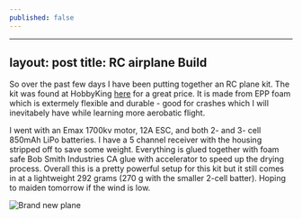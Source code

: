 ```yaml
---
published: false
---
```

---
layout: post
title: RC airplane Build
---

So over the past few days I have been putting together an RC plane kit. The kit was found at HobbyKing [here](https://hobbyking.com/en_us/hobbykingr-tm-reaktor-3d-epp-800mm-arf.html) for a great price. It is made from EPP foam which is extermely flexible and durable - good for crashes which I will inevitabely have while learning more aerobatic flight.

I went with an Emax 1700kv motor, 12A ESC, and both 2- and 3- cell 850mAh LiPo batteries. I have a 5 channel receiver with the housing stripped off to save some weight. Everything is glued together with foam safe Bob Smith Industries CA glue with accelerator to speed up the drying process. Overall this is a pretty powerful setup for this kit but it still comes in at a lightweight 292 grams (270 g with the smaller 2-cell batter). Hoping to maiden tomorrow if the wind is low. 

![Brand new plane](https://github.com/mdombro/mdombro.github.io/blob/master/images/IMG_20170622_205338641_HDR.jpg)

